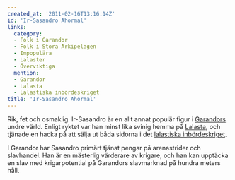 ```yaml
---
created_at: '2011-02-16T13:16:14Z'
id: 'Ir-Sasandro Ahormal'
links:
  category:
  - Folk i Garandor
  - Folk i Stora Arkipelagen
  - Impopulära
  - Lalaster
  - Överviktiga
  mention:
  - Garandor
  - Lalasta
  - Lalastiska inbördeskriget
title: 'Ir-Sasandro Ahormal'
---
```


Rik, fet och osmaklig. Ir-Sasandro är en allt annat populär figur i [Garandors] undre värld. Enligt
ryktet var han minst lika svinig hemma på [Lalasta], och tjänade en hacka på att sälja ut båda
sidorna i det [lalastiska inbördeskriget].

I Garandor har Sasandro primärt tjänat pengar på arenastrider och slavhandel. Han är en mästerlig
värderare av krigare, och han kan upptäcka en slav med krigarpotential på Garandors slavmarknad på
hundra meters håll.

  [Garandors]: Garandor
  [Lalasta]: Lalasta
  [lalastiska inbördeskriget]: Lalastiska_inbördeskriget
